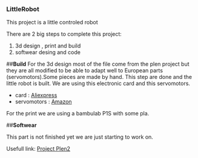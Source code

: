 ### LittleRobot
This project is a little controled robot

There are 2 big steps to complete this project: 
  1. 3d design , print and build
  2. softwear desing and code

##**Build**
For the 3d design most of the file come from the plen project but they are all modified to be able to adapt well to European parts (servomotors).Some pieces are made by hand.
This step are done and the little robot is built.
We are using this electronic card and this servomotors. 
  * card : [Aliexpress](https://fr.aliexpress.com/item/1005005799854896.html?spm=a2g0o.order_list.order_list_main.11.cc745e5bixHAgV&gatewayAdapt=glo2fra)
  * servomotors : [Amazon](https://www.amazon.fr/Miuzei-H%C3%A9licopt%C3%A8re-Voiture-V%C3%A9hicule-Commande/dp/B07KPS9845?pd_rd_w=Z5A4D&content-id=amzn1.sym.5baa3f36-c1b6-4085-8efb-a84dde79e3f3&pf_rd_p=5baa3f36-c1b6-4085-8efb-a84dde79e3f3&pf_rd_r=KM7X1EVVZ6WYYQS1NFQW&pd_rd_wg=XJYrV&pd_rd_r=c66909f1-4346-48aa-8fdd-e7d44e39a401&pd_rd_i=B07KPS9845&ref_=pd_bap_d_grid_rp_0_1_ec_pd_yo_rr_rp_d_sccl_1_3_t&th=1)

For the print we are using a bambulab P1S with some pla. 

##**Softwear**

This part is not finished yet we are just starting to work on.





Usefull link: 
[Project Plen2](https://github.com/plenprojectcompany/PLEN2)
